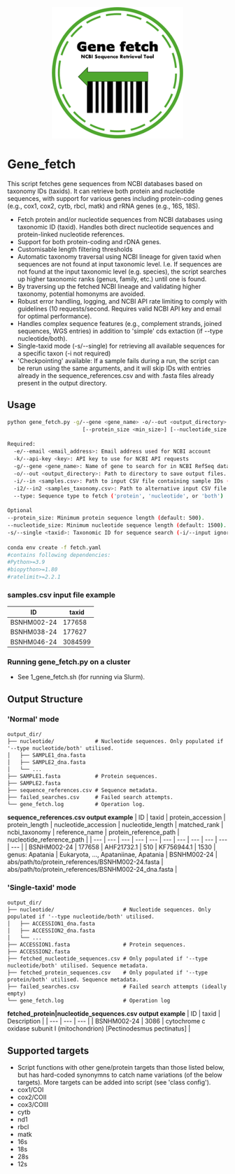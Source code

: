 <div align="center">
    <img src="./Gene_fetch_logo.svg" width="300" alt="Gene Fetch Logo">
</div>

# Gene_fetch 
This script fetches gene sequences from NCBI databases based on taxonomy IDs (taxids). It can retrieve both protein and nucleotide sequences, with support for various genes including protein-coding genes (e.g., cox1, cox2, cytb, rbcl, matk) and rRNA genes (e.g., 16S, 18S).

- Fetch protein and/or nucleotide sequences from NCBI databases using taxonomic ID (taxid). Handles both direct nucleotide sequences and protein-linked nucleotide references.
- Support for both protein-coding and rDNA genes.
- Customisable length filtering thresholds
- Automatic taxonomy traversal using NCBI lineage for given taxid when sequences are not found at input taxonomic level. I.e. If sequences are not found at the input taxonomic level (e.g. species), the script searches up higher taxonomic ranks (genus, family, etc.) until one is found.
- By traversing up the fetched NCBI lineage and validating higher taxonomy, potential homonyms are avoided.
- Robust error handling, logging, and NCBI API rate limiting to comply with guidelines (10 requests/second. Requires valid NCBI API key and email for optimal performance).
- Handles complex sequence features (e.g., complement strands, joined sequences, WGS entries) in addition to 'simple' cds extaction (if --type nucleotide/both).
- Single-taxid mode (-s/--single) for retrieving all available sequences for a specific taxon (-i not required)
- 'Checkpointing' available: If a sample fails during a run, the script can be rerun using the same arguments, and it will skip IDs with entries already in the sequence_references.csv and with .fasta files already present in the output directory.

## Usage
```bash
python gene_fetch.py -g/--gene <gene_name> -o/--out <output_directory> -i/--in <samples.csv> --type <sequence_type>
                        [--protein_size <min_size>] [--nucleotide_size <min_size>] [-s/--single <taxid>] [-i/--in2 <samples_taxonomy.csv>]

Required:
  -e/--email <email_address>: Email address used for NCBI account
  -k/--api-key <key>: API key to use for NCBI API requests
  -g/--gene <gene_name>: Name of gene to search for in NCBI RefSeq database (e.g., cox1/16s/rbcl).
  -o/--out <output_directory>: Path to directory to save output files. The directory will be created if it does not exist.
  -i/--in <samples.csv>: Path to input CSV file containing sample IDs (ID column) and TaxIDs (taxid column).
  -i2/--in2 <samples_taxonomy.csv>: Path to alternative input CSV file containing sample IDs (ID column) and taxonomic heirarchies (phylum, class, order, family, genus, and species columns) for each sample.
  --type: Sequence type to fetch ('protein', 'nucleotide', or 'both')

Optional
--protein_size: Minimum protein sequence length (default: 500).
--nucleotide_size: Minimum nucleotide sequence length (default: 1500).
-s/--single <taxid>: Taxonomic ID for sequence search (-i/--input ignored when -s mode is run).

conda env create -f fetch.yaml
#contains following dependencies:
#Python>=3.9
#biopython>=1.80
#ratelimit>=2.2.1
```


### samples.csv input file example
| ID | taxid |
| --- | --- |
| BSNHM002-24  | 177658 |
| BSNHM038-24 | 177627 |
| BSNHM046-24 | 3084599 |

### Running gene_fetch.py on a cluster
- See 1_gene_fetch.sh (for running via Slurm).

## Output Structure
### 'Normal' mode
```
output_dir/
├── nucleotide/             # Nucleotide sequences. Only populated if '--type nucleotide/both' utilised.
│   ├── SAMPLE1_dna.fasta   
│   ├── SAMPLE2_dna.fasta
│   └── ...
├── SAMPLE1.fasta           # Protein sequences.
├── SAMPLE2.fasta
├── sequence_references.csv # Sequence metadata.
├── failed_searches.csv     # Failed search attempts.
└── gene_fetch.log          # Operation log.
```

**sequence_references.csv output example**
| ID | taxid | protein_accession | protein_length | nucleotide_accession | nucleotide_length | matched_rank | ncbi_taxonomy | reference_name | protein_reference_path | nucleotide_reference_path |
| --- | --- | --- | --- | --- | --- | --- | --- | --- | --- | --- |
| BSNHM002-24 | 177658 | AHF21732.1 | 510 | KF756944.1 | 1530 | genus: Apatania | Eukaryota, ..., Apataniinae, Apatania | BSNHM002-24 | abs/path/to/protein_references/BSNHM002-24.fasta | abs/path/to/protein_references/BSNHM002-24_dna.fasta |


### 'Single-taxid' mode
```
output_dir/
├── nucleotide/                      # Nucleotide sequences. Only populated if '--type nucleotide/both' utilised.
│   ├── ACCESSION1_dna.fasta   
│   ├── ACCESSION2_dna.fasta
│   └── ...
├── ACCESSION1.fasta                 # Protein sequences.
├── ACCESSION2.fasta
├── fetched_nucleotide_sequences.csv # Only populated if '--type nucleotide/both' utilised. Sequence metadata.
├── fetched_protein_sequences.csv    # Only populated if '--type protein/both' utilised. Sequence metadata.
├── failed_searches.csv              # Failed search attempts (ideally empty)
└── gene_fetch.log                   # Operation log
```

**fetched_protein|nucleotide_sequences.csv output example**
| ID | taxid | Description |
| --- | --- | --- |
| BSNHM002-24 | 3086 | cytochrome c oxidase subunit I (mitochondrion) [Pectinodesmus pectinatus] |


## Supported targets
- Script functions with other gene/protein targets than those listed below, but has hard-coded synonymns to catch name variations (of the below targets). More targets can be added into script (see 'class config').
- cox1/COI
- cox2/COII
- cox3/COIII
- cytb
- nd1
- rbcl
- matk
- 16s
- 18s
- 28s
- 12s
